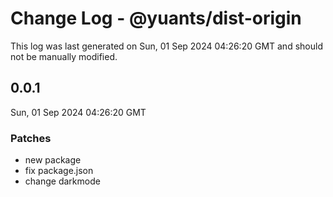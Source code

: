 # Change Log - @yuants/dist-origin

This log was last generated on Sun, 01 Sep 2024 04:26:20 GMT and should not be manually modified.

## 0.0.1
Sun, 01 Sep 2024 04:26:20 GMT

### Patches

- new package
- fix package.json
- change darkmode

